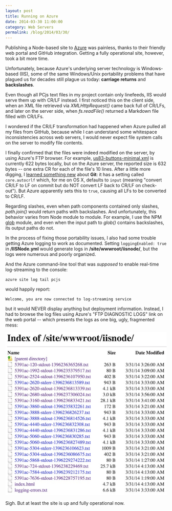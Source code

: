 ```yaml
---
layout: post
title: Running on Azure
date: 2014-03-30 11:00:00
category: Web Servers
permalink: /blog/2014/03/30/
---
```


Publishing a Node-based site to [Azure](http://azure.com) was painless, thanks to their friendly web portal and
GitHub integration.  Getting a fully operational site, however, took a bit more time.

Unfortunately, because Azure's underlying server technology is Windows-based (IIS), some of the same Windows/Unix
portability problems that have plagued us for decades still plague us today: **carriage returns** and **backslashes**.

Even though all PCjs text files in my project contain only linefeeds, IIS would serve them up with CR/LF
instead.  I first noticed this on the client side, when an XML file retrieved via *XMLHttpRequest()* came back
full of CR/LFs, and later on the server side, when *fs.readFile()* returned a Markdown file filled with CR/LFs.

I wondered if the CR/LF transformation had happened when Azure pulled all my files from GitHub, because
while I can understand some whitespace inconsistencies across web servers, I would never expect file system calls
on the server to modify file contents.

I finally confirmed that the files were indeed modified on the server, by using Azure's FTP browser.  For example,
[us83-buttons-minimal.xml](/configs/pcx86/keyboard/us83-buttons-minimal.xml) is currently 622 bytes locally, but on the
Azure server, the reported size is 632 bytes -- one extra CR for each of the file's 10 lines.  After a little more
digging, I [learned something new](http://git-scm.com/book/ch7-1.html#Formatting-and-Whitespace) about **Git**: it
has a setting called `core.autocrlf` which, for me on OS X, defaults to `input` (meaning "convert CR/LF to LF on commit
but do NOT convert LF back to CR/LF on check-out").  But Azure apparently sets this to `true`, causing all LFs to be
converted to CR/LF.

Regarding slashes, even when path components contained only slashes, *path.join()* would return paths with
backslashes.  And unfortunately, this behavior varies from Node module to module.  For example, I use the NPM
[glob](https://www.npmjs.org/package/glob) module, and even when the input path to *glob()* contains backslashes,
its output paths do not.

In the process of fixing those portability issues, I also had some trouble getting Azure logging to work as
documented.  Setting `loggingEnabled: true` in **/IISNode.yml** would generate logs in **/site/wwwroot/iisnode/**,
but the logs were numerous and poorly organized.

And the Azure command-line tool that was *supposed* to enable real-time log-streaming to the console:

	azure site log tail pcjs
	
would happily report:

	Welcome, you are now connected to log-streaming service
	
but it would NEVER display anything but deployment information.  Instead, I had to browse the log files using Azure's
"FTP DIAGNOSTIC LOGS" link on the web portal -- which presents the logs as one big, ugly, fragmented mess:
 
![Azure Logs](/blog/images/iisnode-logs.jpg)

Sigh. But at least the site is up and fully operational now.

